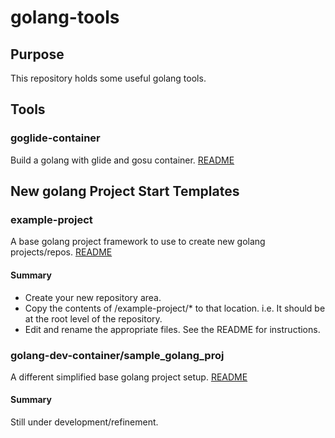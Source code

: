 # golang-tools

## Purpose
This repository holds some useful golang tools.

## Tools
### goglide-container
Build a golang with glide and gosu container.
[README](/goglide-container/README.md)

## New golang Project Start Templates

### example-project
A base golang project framework to use to create new golang projects/repos.
[README](/example-project/README.md)

#### Summary
* Create your new repository area.
* Copy the contents of /example-project/* to that location.  i.e. It should be at the root level of the repository.
* Edit and rename the appropriate files.  See the README for instructions.

### golang-dev-container/sample_golang_proj
A different simplified base golang project setup. [README](/golang-dev-container/README.md)

#### Summary
Still under development/refinement.




